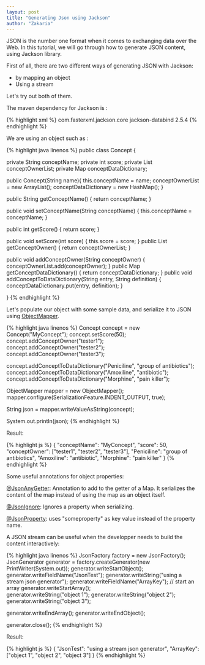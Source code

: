 ```yaml
---
layout: post
title: "Generating Json using Jackson"
author: "Zakaria"
---
```


JSON is the number one format when it comes to exchanging data over the Web. In this tutorial, we will go through how to generate JSON content, using Jackson library.

First of all, there are two different ways of generating JSON with Jackson:
- by mapping an object
- Using a stream

Let's try out both of them.

The maven dependency for Jackson is :

{% highlight xml %}
<dependency>
    <groupId>com.fasterxml.jackson.core</groupId>
    <artifactId>jackson-databind</artifactId>
    <version>2.5.4</version>
</dependency>
{% endhighlight %}

We are using an object such as :

{% highlight java  linenos %}
public class Concept {
 
 private String conceptName;
 private int score;
 private List conceptOwnerList;
 private Map conceptDataDictionary;
 
 
 public Concept(String name){
  this.conceptName = name;
  conceptOwnerList = new ArrayList();
  conceptDataDictionary = new HashMap();
 }
 
 public String getConceptName() {
  return conceptName;
 }

 public void setConceptName(String conceptName) {
  this.conceptName = conceptName;
 }
 
 public int getScore() {
  return score;
 }

public void setScore(int score) {
 this.score = score;
}
 public List getConceptOwner() {
  return conceptOwnerList;
 }

 public void addConceptOwner(String conceptOwner) {
  conceptOwnerList.add(conceptOwner);
 }
 public Map getConceptDataDictionary() {
  return conceptDataDictionary;
 }
 public void addConceptToDataDictionary(String entry, String definition) {
  conceptDataDictionary.put(entry, definition);
 } 

}
{% endhighlight %}


Let's populate our object with some sample data, and serialize it to JSON using [ObjectMapper](https://fasterxml.github.io/jackson-databind/javadoc/2.0.0/com/fasterxml/jackson/databind/ObjectMapper.html).

{% highlight java  linenos %}
Concept concept = new Concept("MyConcept");
concept.setScore(50);
concept.addConceptOwner("tester1");
concept.addConceptOwner("tester2");
concept.addConceptOwner("tester3");
        
concept.addConceptToDataDictionary("Peniciline", "group of antibiotics");
concept.addConceptToDataDictionary("Amoxiline", "antibiotic");
concept.addConceptToDataDictionary("Morphine", "pain killer");
        
ObjectMapper mapper = new ObjectMapper();
mapper.configure(SerializationFeature.INDENT_OUTPUT, true);
  
String json = mapper.writeValueAsString(concept);
  
System.out.println(json);
{% endhighlight %}

Result:

{% highlight js %}
{
  "conceptName": "MyConcept",
  "score": 50,
  "conceptOwner": ["tester1", "tester2", "tester3"],
  "Peniciline": "group of antibiotics",
  "Amoxiline": "antibiotic",
  "Morphine": "pain killer"
}
{% endhighlight %}


Some useful annotations for object properties:

[@JsonAnyGetter](http://fasterxml.github.io/jackson-annotations/javadoc/2.1.0/com/fasterxml/jackson/annotation/JsonAnyGetter.html): Annotation to add to the getter of a Map. It serializes the content of the map instead of using the map as an object itself.

[@JsonIgnore](http://fasterxml.github.io/jackson-annotations/javadoc/2.0.2/com/fasterxml/jackson/annotation/JsonIgnore.html): Ignores a property when serializing.

[@JsonProperty](http://fasterxml.github.io/jackson-annotations/javadoc/2.1.0/com/fasterxml/jackson/annotation/JsonProperty.html): uses "someproperty" as key value instead of the property name.

A JSON stream can be useful when the developper needs to build the content interactively:

{% highlight java  linenos %}
JsonFactory factory = new JsonFactory();
JsonGenerator generator = factory.createGenerator(new PrintWriter(System.out));
generator.writeStartObject();
generator.writeFieldName("JsonTest");
generator.writeString("using a stream json generator");
generator.writeFieldName("ArrayKey");
        // start an array
generator.writeStartArray();   
generator.writeString("object 1");
generator.writeString("object 2");
generator.writeString("object 3");
        
generator.writeEndArray();
generator.writeEndObject();
 
generator.close();
{% endhighlight %}

Result:

{% highlight js %}
{
  "JsonTest": "using a stream json generator",
  "ArrayKey": ["object 1", "object 2", "object 3"]
}
{% endhighlight %}
